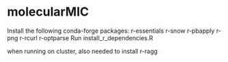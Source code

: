 # molecularMIC
Install the following conda-forge packages: 
r-essentials
r-snow
r-pbapply
r-png 
r-rcurl
r-optparse
Run install_r_dependencies.R

when running on cluster, also needed to install r-ragg
